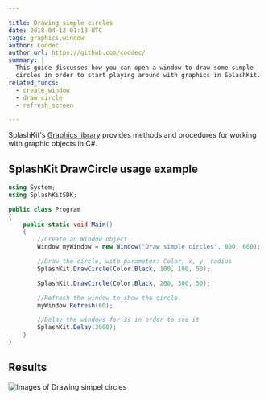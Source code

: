 ```yaml
---

title: Drawing simple circles
date: 2018-04-12 01:18 UTC
tags: graphics,window
author: Coddec
author_url: https://github.com/coddec/
summary: |
  This guide discusses how you can open a window to draw some simple
  circles in order to start playing around with graphics in SplashKit.
related_funcs:
  - create_window
  - draw_circle
  - refresh_screen

---
```


SplashKit's [Graphics library](/api/graphics) provides methods and procedures for working with
graphic objects in C#.

## SplashKit DrawCircle usage example

```csharp
using System;
using SplashKitSDK;

public class Program
{
    public static void Main()
    {
        //Create an Window object
        Window myWindow = new Window("Draw simple circles", 800, 600);

        //Draw the circle, with parameter: Color, x, y, radius
        SplashKit.DrawCircle(Color.Black, 100, 100, 50);

        SplashKit.DrawCircle(Color.Black, 200, 300, 50);

        //Refresh the window to show the circle
        myWindow.Refresh(60);

        //Delay the windows for 3s in order to see it
        SplashKit.Delay(3000);
    }
}
```

## Results
![Images of Drawing simpel circles](https://i.imgur.com/RHTRMFx.png)

